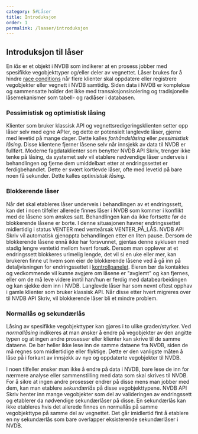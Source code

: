 ```yaml
---
category: 5#Låser
title: Introduksjon
order: 1
permalink: /laaser/introduksjon
---
```


## Introduksjon til låser

En _lås_ er et objekt i NVDB som indikerer at en prosess jobber med spesifikke vegobjekttyper og/eller deler av vegnettet.
Låser brukes for å hindre [race conditions](https://en.wikipedia.org/wiki/Race_condition) når flere klienter skal oppdatere eller registrere vegobjekter eller vegnett i NVDB samtidig.
Siden data i NVDB er komplekse og sammensatte holder det ikke med transaksjonsisolering og tradisjonelle låsemekanismer som tabell- og radlåser i databasen.

### Pessimistisk og optimistisk låsing

Klienter som bruker klassisk API og vegnettsredigeringsklienten setter opp låser selv med egne APIer, og dette er potensielt langlevde låser, gjerne med levetid på mange dager.
Dette kalles _forhåndslåsing_ eller _pessimistisk låsing_. Disse klientene fjerner låsene selv når innsjekk av data til NVDB er fullført. Moderne fagdataklienter som benytter
NVDB API Skriv, trenger ikke tenke på låsing, da systemet selv vil etablere nødvendige låser underveis i behandlingen og fjerne dem umiddelbart etter at endringssettet er
ferdigbehandlet. Dette er svært kortlevde låser, ofte med levetid på bare noen få sekunder. Dette kalles _optimistisk låsing_.

### Blokkerende låser

Når det skal etableres låser underveis i behandlingen av et endringssett, kan det i noen tilfeller allerede finnes låser i NVDB som kommer i konflikt med de låsene som ønskes satt.
Behandlingen kan da ikke fortsette før de blokkerende låsene er borte. I denne situasjonen havner endringssettet midlertidig i status VENTER med venteårsak VENTER_PÅ_LÅS.
NVDB API Skriv vil automatisk gjenoppta behandlingen etter en liten pause. Dersom de blokkerende låsene ennå ikke har forsvunnet, gjentas denne syklusen med stadig lengre ventetid
mellom hvert forsøk. Dersom man opplever at et endringssett blokkeres urimelig lengde, det vil si en uke eller mer, kan brukeren finne ut hvem som eier de blokkerende låsene ved å gå
inn på detaljvisningen for endringssettet i [kontrollpanelet](../kontrollpanel.md). Eieren bør da kontaktes og vedkommende vil kunne avgjøre om låsene er "avglemt" og kan fjernes, eller om de må leve videre inntil han/hun er
ferdig med databearbeidingen og kan sjekke dem inn i NVDB. Langlevde låser har som nevnt oftest opphav i gamle klienter som bruker klassisk API. Når disse etter hvert migreres over
til NVDB API Skriv, vil blokkerende låser bli et mindre problem.

### Normallås og sekundærlås

Låsing av spesifikke vegobjekttyper kan gjøres i to ulike grader/styrker. Ved _normallåsing_ indikeres at man ønsker å endre på vegobjekter av
den angitte typen og at ingen andre prosesser eller klienter kan skrive til de samme dataene. De bør heller ikke lese inn de samme dataene fra NVDB,
siden de må regnes som midlertidige eller flyktige. Dette er den vanligste måten å låse på i forkant av innsjekk av nye og oppdaterte vegobjekter til NVDB.

I noen tilfeller ønsker man ikke å endre på data i NVDB, bare lese de inn for nærmere analyse eller sammenstilling med data som skal skrives til NVDB.
For å sikre at ingen andre prosesser endrer på disse mens man jobber med dem, kan man etablere _sekundærlås_ på disse vegobjekttypene.
NVDB API Skriv henter inn mange vegobjekter som del av valideringen av endringssett og etablerer da nødvendige sekundærlåser på disse. En sekundærlås
kan ikke etableres hvis det allerede finnes en normallås på samme vegobjekttype på samme del av vegnettet. Det går imidlertid fint å etablere en
ny sekundærlås som bare overlapper eksisterende sekundærlåser i NVDB. 